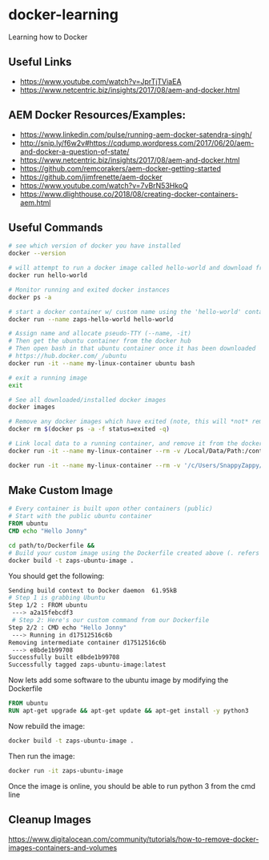 # docker-learning
Learning how to Docker

## Useful Links
* https://www.youtube.com/watch?v=JprTjTViaEA
* https://www.netcentric.biz/insights/2017/08/aem-and-docker.html

## AEM Docker Resources/Examples:
* https://www.linkedin.com/pulse/running-aem-docker-satendra-singh/
* http://snip.ly/f6w2v#https://cqdump.wordpress.com/2017/06/20/aem-and-docker-a-question-of-state/
* https://www.netcentric.biz/insights/2017/08/aem-and-docker.html
* https://github.com/remcorakers/aem-docker-getting-started
* https://github.com/jimfrenette/aem-docker
* https://www.youtube.com/watch?v=7vBrN53HkoQ
* https://www.dlighthouse.co/2018/08/creating-docker-containers-aem.html

## Useful Commands

```bash
# see which version of docker you have installed
docker --version

# will attempt to run a docker image called hello-world and download from a repo if it doesn't exist: https://hub.docker.com/_/hello-world
docker run hello-world

# Monitor running and exited docker instances
docker ps -a

# start a docker container w/ custom name using the 'hello-world' container type
docker run --name zaps-hello-world hello-world

# Assign name and allocate pseudo-TTY (--name, -it)
# Then get the ubuntu container from the docker hub
# Then open bash in that ubuntu container once it has been downloaded
# https://hub.docker.com/_/ubuntu
docker run -it --name my-linux-container ubuntu bash

# exit a running image
exit

# See all downloaded/installed docker images
docker images

# Remove any docker images which have exited (note, this will *not* remove the downloaded docker images)
docker rm $(docker ps -a -f status=exited -q)

# Link local data to a running container, and remove it from the docker process list once it has exited
docker run -it --name my-linux-container --rm -v /Local/Data/Path:/container/data/path ubuntu bash

docker run -it --name my-linux-container --rm -v '/c/Users/SnappyZappy/Desktop/Doom Shit':/snappy-zappy ubuntu bash
```

## Make Custom Image

```dockerfile
# Every container is built upon other containers (public)
# Start with the public ubuntu container
FROM ubuntu
CMD echo "Hello Jonny"
```

```bash
cd path/to/Dockerfile &&
# Build your custom image using the Dockerfile created above (. refers to the Dockerfile)
docker build -t zaps-ubuntu-image .
```
You should get the following:
```bash
Sending build context to Docker daemon  61.95kB
# Step 1 is grabbing Ubuntu
Step 1/2 : FROM ubuntu
 ---> a2a15febcdf3
 # Step 2: Here's our custom command from our Dockerfile
Step 2/2 : CMD echo "Hello Jonny"
 ---> Running in d17512516c6b
Removing intermediate container d17512516c6b
 ---> e8bde1b99708
Successfully built e8bde1b99708
Successfully tagged zaps-ubuntu-image:latest
```

Now lets add some software to the ubuntu image by modifying the Dockerfile
```dockerfile
FROM ubuntu
RUN apt-get upgrade && apt-get update && apt-get install -y python3
```
Now rebuild the image:
```bash
docker build -t zaps-ubuntu-image .
```

Then run the image:
```bash
docker run -it zaps-ubuntu-image
```
Once the image is online, you should be able to run python 3 from the cmd line

## Cleanup Images
https://www.digitalocean.com/community/tutorials/how-to-remove-docker-images-containers-and-volumes
